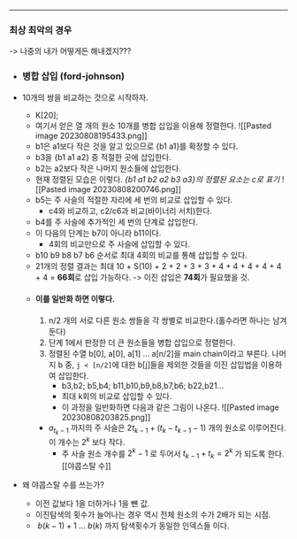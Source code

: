 ----
### 최상 최악의 경우
-> 나중의 내가 어떻게든 해내겠지???

- ### 병합 삽입 (ford-johnson)
	
 - 10개의 쌍을 비교하는 것으로 시작하자.
	- K\[20];
	- 여기서 얻은 열 개의 원소 10개를 병합 삽입을 이용해 정렬한다.
		![[Pasted image 20230808195433.png]]
	- b1은 a1보다 작은 것을 알고 있으므로 {b1 a1}를 확정할 수 있다.
	- b3을 {b1 a1 a2} 중 적절한 곳에 삽입한다.
	- b2는 a2보다 작은 나머지 원소들에 삽입한다.
	- 현재 정렬된 모습은 이렇다. *{b1 a1 b2 a2 b3 a3}의 정렬된 요소는 c로 표기*
		![[Pasted image 20230808200746.png]]
	- b5는 주 사슬의 적절한 자리에 세 번의 비교로 삽입할 수 있다.
		- c4와 비교하고, c2/c6과 비교(바이너리 서치)한다. 
	- b4를 주 사슬에 추가적인 세 번의 단계로 삽입한다.
	- 이 다음의 단계는 b7이 아니라 b11이다.
		- 4회의 비교만으로 주 사슬에 삽입할 수 있다. 
	- b10 b9 b8 b7 b6 순서로 최대 4회의 비교를 통해 삽입할 수 있다.
	- 21개의 정렬 결과는  최대 10 + S(10) + 2 + 2 + 3 + 3 + 4 + 4 + 4 + 4 + 4 + 4 = **66회**로 삽입 가능하다. -> 이진 삽입은 **74회**가 필요했을 것.
	- #### 이를 일반화 하면 이렇다.
		1)  n/2 개의 서로 다른 원소 쌍들을 각 쌍별로 비교한다.(홀수라면 하나는 남겨둔다)
		2) 단계 1에서 판정한 더 큰 원소들을 병합 삽입으로 정렬한다.
		3) 정렬된 수열 b\[0], a\[0], a\[1] ... a\[n/2]을 main chain이라고 부른다. 나머지 b 중, `j < [n/2]`에 대한 b\[j]들을 제외한 것들을 이진 삽입법을 이용하여 삽입한다.
			- b3,b2; b5,b4; b11,b10,b9,b8,b7,b6; b22,b21...
			- 최대 k회의 비교로 삽입할 수 있다.
			- 이 과정을 일반화하면 다음과 같은 그림이 나온다.
				![[Pasted image 20230808203825.png]]
		- $a_{t_k-1}$ 까지의 주 사슬은 $2t_{k-1} + (t_k - t_{k-1} -1)$ 개의 원소로 이루어진다. 이 개수는 $2^k$ 보다 작다.
			- 주 사슬 원소 개수를 $2^k - 1$ 로 두어서 $t_{k-1} + t_k = 2^k$ 가 되도록 한다.
[[야콥스탈 수]]
- 왜 야콥스탈 수를 쓰는가?
	- 이전 값보다 1을 더하거나 1을 뺸 값.
	- 이진탐색의 횟수가 늘어나는 경우 역시 전체 원소의 수가 2배가 되는 시점.
	-  $b(k-1) + 1$ ... $b(k)$ 까지 탐색횟수가 동일한 인덱스들 이다.